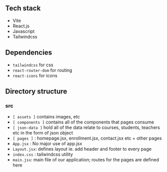 ## Tech stack
- Vite
- React.js
- Javascript
- Tailwindcss


## Dependencies
- `tailwindcss` for css
- `react-router-dom` for routing
- `react-icons` for icons




## Directory structure

### src 
- `[ assets ]` contains images, etc
- `[ components ]` contains all of the components that pages consume
- `[ json-data ]` hold all of the data relate to courses, students, teachers etc in the form of json object
- `[ pages ]` : homepage.jsx, enrollment.jsx, contact.jsx etc + other pages
- `App.jsx` : No major use of app.jsx 
- `Layout.jsx`: defines layout ie. add header and footer to every page
- `index.css` : tailwindcss utility
- `main.jsx`: main file of our application; routes for the pages are defined here